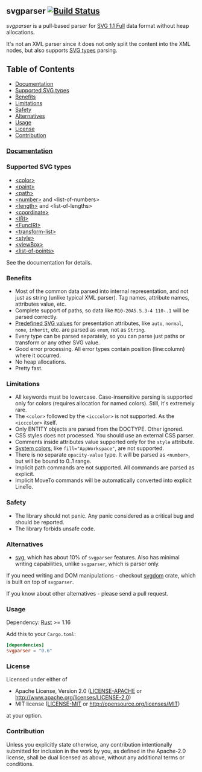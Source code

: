 ## svgparser [![Build Status]](https://travis-ci.org/RazrFalcon/svgparser)

[Build Status]: https://travis-ci.org/RazrFalcon/svgparser.svg?branch=master

*svgparser* is a pull-based parser for [SVG 1.1 Full](https://www.w3.org/TR/SVG/)
data format without heap allocations.

It's not an XML parser since it does not only split the content into the XML nodes,
but also supports [SVG types](https://www.w3.org/TR/SVG/types.html#BasicDataTypes) parsing.

## Table of Contents
- [Documentation](#documentation)
- [Supported SVG types](#supported-svg-types)
- [Benefits](#benefits)
- [Limitations](#limitations)
- [Safety](#safety)
- [Alternatives](#alternatives)
- [Usage](#usage)
- [License](#license)
- [Contribution](#contribution)

### [Documentation](https://docs.rs/svgparser/)

### Supported SVG types
 - [\<color\>](https://www.w3.org/TR/SVG/types.html#DataTypeColor)
 - [\<paint\>](https://www.w3.org/TR/SVG/painting.html#SpecifyingPaint)
 - [\<path\>](https://www.w3.org/TR/SVG/paths.html#PathData)
 - [\<number\>](https://www.w3.org/TR/SVG/types.html#DataTypeNumber) and \<list-of-numbers\>
 - [\<length\>](https://www.w3.org/TR/SVG/types.html#DataTypeLength) and \<list-of-lengths\>
 - [\<coordinate\>](https://www.w3.org/TR/SVG/types.html#DataTypeCoordinate)
 - [\<IRI\>](https://www.w3.org/TR/SVG/types.html#DataTypeIRI)
 - [\<FuncIRI\>](https://www.w3.org/TR/SVG/types.html#DataTypeFuncIRI)
 - [\<transform-list\>](https://www.w3.org/TR/SVG/types.html#DataTypeTransformList)
 - [\<style\>](https://www.w3.org/TR/SVG/styling.html#StyleAttribute)
 - [\<viewBox\>](https://www.w3.org/TR/SVG11/coords.html#ViewBoxAttribute)
 - [\<list-of-points\>](https://www.w3.org/TR/SVG11/shapes.html#PointsBNF)

See the documentation for details.

### Benefits
 - Most of the common data parsed into internal representation, and not just as string
   (unlike typical XML parser). Tag names, attribute names, attributes value, etc.
 - Complete support of paths, so data like `M10-20A5.5.3-4 110-.1` will be parsed correctly.
 - [Predefined SVG values](https://www.w3.org/TR/SVG/propidx.html) for presentation attributes,
   like `auto`, `normal`, `none`, `inherit`, etc. are parsed as `enum`, not as `String`.
 - Every type can be parsed separately, so you can parse just paths or transform
   or any other SVG value.
 - Good error processing. All error types contain position (line:column) where it occurred.
 - No heap allocations.
 - Pretty fast.

### Limitations
 - All keywords must be lowercase.
   Case-insensitive parsing is supported only for colors (requires allocation for named colors).
   Still, it's extremely rare.
 - The `<color>` followed by the `<icccolor>` is not supported. As the `<icccolor>` itself.
 - Only ENTITY objects are parsed from the DOCTYPE. Other ignored.
 - CSS styles does not processed. You should use an external CSS parser.
 - Comments inside attributes value supported only for the `style` attribute.
 - [System colors](https://www.w3.org/TR/css3-color/#css2-system), like `fill="AppWorkspace"`, are not supported.
 - There is no separate `opacity-value` type. It will be parsed as `<number>`,
   but will be bound to 0..1 range.
 - Implicit path commands are not supported. All commands are parsed as explicit.
 - Implicit MoveTo commands will be automatically converted into explicit LineTo.

### Safety

 - The library should not panic. Any panic considered as a critical bug
   and should be reported.
 - The library forbids unsafe code.

### Alternatives

- [svg](https://crates.io/crates/svg), which has about 10% of `svgparser` features.
  Also has minimal writing capabilities, unlike `svgparser`, which is parser only.

If you need writing and DOM manipulations - checkout
[svgdom](https://crates.io/crates/svgdom) crate, which is built on top of `svgparser`.

If you know about other alternatives - please send a pull request.

### Usage

Dependency: [Rust](https://www.rust-lang.org/) >= 1.16

Add this to your `Cargo.toml`:

```toml
[dependencies]
svgparser = "0.6"
```

### License

Licensed under either of

 * Apache License, Version 2.0
   ([LICENSE-APACHE](LICENSE-APACHE) or http://www.apache.org/licenses/LICENSE-2.0)
 * MIT license
   ([LICENSE-MIT](LICENSE-MIT) or http://opensource.org/licenses/MIT)

at your option.

### Contribution

Unless you explicitly state otherwise, any contribution intentionally submitted
for inclusion in the work by you, as defined in the Apache-2.0 license, shall be
dual licensed as above, without any additional terms or conditions.
